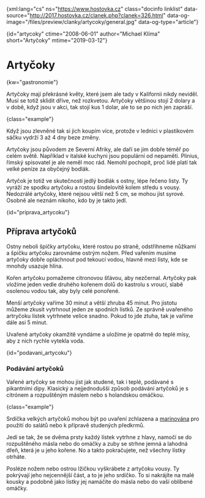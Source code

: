 
{xml:lang="cs" ns="https://www.hostovka.cz" class="docinfo linklist" data-source="http://2017.hostovka.cz/clanek.php?clanek=326.html" data-og-image="/files/preview/clanky/artycoky/general.jpg" data-og-type="article"}

{id="artycoky" ctime="2008-06-01" author="Michael Klíma" short="Artyčoky" mtime="2019-03-12"}

# Artyčoky

<!-- generated attribute kw by user_udpatekw.sh on 2019-03-11, do not edit -->

{kw="gastronomie"}

Artyčoky mají překrásné květy, které jsem ale tady v Kalifornii nikdy neviděl. Musí se totiž sklidit dříve, než rozkvetou. Artyčoky většinou stojí 2 dolary a v době, když jsou v akci, tak stojí kus 1 dolar, ale to se po nich jen zapráší.

{class="example"}

Když jsou zlevněné tak si jich koupím více, protože v lednici v plastikovém sáčku vydrží 3 až 4 dny beze změny.

Artyčoky jsou původem ze Severní Afriky, ale daří se jim dobře téměř po celém světě. Například v italské kuchyni jsou populární od nepaměti. Plinius, římský spisovatel je ale neměl moc rád. Nemohl pochopit, proč lidé platí tak velké peníze za obyčejný bodlák.

Artyčok je totiž ve skutečnosti jedlý bodlák s ostny, lépe řečeno listy. Ty vyráží ze spodku artyčoku a rostou šindelovitě kolem středu s vousy. Nedozrálé artyčoky, které nejsou větší než 5 cm, se mohou jíst syrové. Osobně ale neznám nikoho, kdo by je takto jedl.

{id="priprava_artycoku"}

## Příprava artyčoků

Ostny neboli špičky artyčoku, které rostou po straně, odstřihneme nůžkami a špičku artyčoku zarovnáme ostrým nožem. Před vařením musíme artyčoky dobře opláchnout pod tekoucí vodou, hlavně mezi listy, kde se mnohdy usazuje hlína.

Kořen artyčoku pomažeme citronovou šťávou, aby nezčernal. Artyčoky pak vložíme jeden vedle druhého kořenem dolů do kastrolu s vroucí, slabě osolenou vodou tak, aby byly celé ponořené.

Menší artyčoky vaříme 30 minut a větší zhruba 45 minut. Pro jistotu můžeme zkusit vytrhnout jeden ze spodních lístků. Ze správně uvařeného artryčoku lístek vytrhnete velice snadno. Pokud to jde ztuha, tak je vaříme dále asi 5 minut.

Uvařené artyčoky okamžitě vyndáme a uložíme je opatrně do teplé mísy, aby z nich rychle vytekla voda.

{id="podavani_artycoku"}

### Podávání artyčoků

Vařené artyčoky se mohou jíst jak studené, tak i teplé, podávané s pikantními dipy. Klasický a nejjednodušší způsob podávání artyčoků je s citrónem a rozpuštěným máslem nebo s holandskou omáčkou.

{class="example"}

Srdíčka velkých artyčoků mohou být po uvaření zchlazena a [marinována][1] pro použití do salátů nebo k přípravě studených předkrmů.

Jedí se tak, že se dvěma prsty každý lístek vytrhne z hlavy, namočí se do rozpuštěného másla nebo do omáčky a zuby se strhne jemná a lahodná dřeň, která je u jeho kořene. No a takto pokračujete, než všechny lístky otrháte.

Posléze nožem nebo ostrou lžičkou vyškrábete z artyčoku vousy. Ty pokrývají jeho nejcennější část, a to je jeho srdíčko. To si nakrájíte na malé kousky a podobně jako lístky jej namáčíte do másla nebo do vaší oblíbené omáčky.

 [1]: /duseni#marinada
